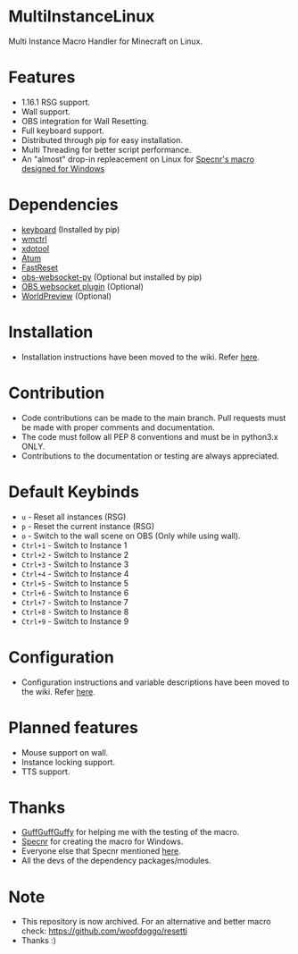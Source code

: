 # MultiInstanceLinux
Multi Instance Macro Handler for Minecraft on Linux.

# Features
- 1.16.1 RSG support.
- Wall support.
- OBS integration for Wall Resetting.
- Full keyboard support.
- Distributed through pip for easy installation.
- Multi Threading for better script performance.
- An "almost" drop-in repleacement on Linux for [Specnr's macro designed for Windows](https://github.com/Specnr/MultiResetWall)

# Dependencies
- [keyboard](https://github.com/boppreh/keyboard) (Installed by pip)
- [wmctrl](https://github.com/dancor/wmctrl)
- [xdotool](https://github.com/jordansissel/xdotool)
- [Atum](https://github.com/VoidXWalker/Atum)
- [FastReset](https://github.com/jan-leila/FastReset/tree/1.16.1-1.4.1)
- [obs-websocket-py](https://github.com/Elektordi/obs-websocket-py) (Optional but installed by pip)
- [OBS websocket plugin](https://github.com/obsproject/obs-websocket) (Optional)
- [WorldPreview](https://github.com/VoidXWalker/worldPreview/tree/1.16.1) (Optional)

# Installation
- Installation instructions have been moved to the wiki. Refer [here](https://github.com/sathya-pramodh/MultiInstanceLinux/wiki/1.-Home).

# Contribution
- Code contributions can be made to the main branch. Pull requests must be made with proper comments and documentation.
- The code must follow all PEP 8 conventions and must be in python3.x ONLY.
- Contributions to the documentation or testing are always appreciated.

# Default Keybinds
- `u` - Reset all instances (RSG)
- `p` - Reset the current instance (RSG)
- `o` - Switch to the wall scene on OBS (Only while using wall).
- `Ctrl+1` - Switch to Instance 1
- `Ctrl+2` - Switch to Instance 2
- `Ctrl+3` - Switch to Instance 3
- `Ctrl+4` - Switch to Instance 4
- `Ctrl+5` - Switch to Instance 5
- `Ctrl+6` - Switch to Instance 6
- `Ctrl+7` - Switch to Instance 7
- `Ctrl+8` - Switch to Instance 8
- `Ctrl+9` - Switch to Instance 9

# Configuration
- Configuration instructions and variable descriptions have been moved to the wiki. Refer [here](https://github.com/sathya-pramodh/MultiInstanceLinux/wiki/6.-Configuring-the-Script).

# Planned features
- Mouse support on wall.
- Instance locking support.
- TTS support.

# Thanks
- [GuffGuffGuffy](https://twitch.tv/guffguffguffy) for helping me with the testing of the macro.
- [Specnr](https://github.com/specnr) for creating the macro for Windows.
- Everyone else that Specnr mentioned [here](https://github.com/specnr/MultiResetWall).
- All the devs of the dependency packages/modules.

# Note
- This repository is now archived. For an alternative and better macro check: https://github.com/woofdoggo/resetti
- Thanks :)
